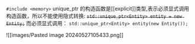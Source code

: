 `#include <memory>`
unique_ptr 的构造函数是[[explicit]]类型,表示必须显式调用构造函数，所以不能使用隐式转换:
~~`std::unique_ptr<Entity> entity = new Entity;`~~
而必须显式调用：
`std::unique_ptr<Entity> entity(new Entity());`

![[images/Pasted image 20240527105433.png]]
